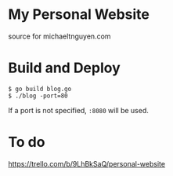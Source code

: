 # My Personal Website
source for michaeltnguyen.com

# Build and Deploy
```
$ go build blog.go
$ ./blog -port=80
```
If a port is not specified, `:8080` will be used.

# To do
https://trello.com/b/9LhBkSaQ/personal-website
